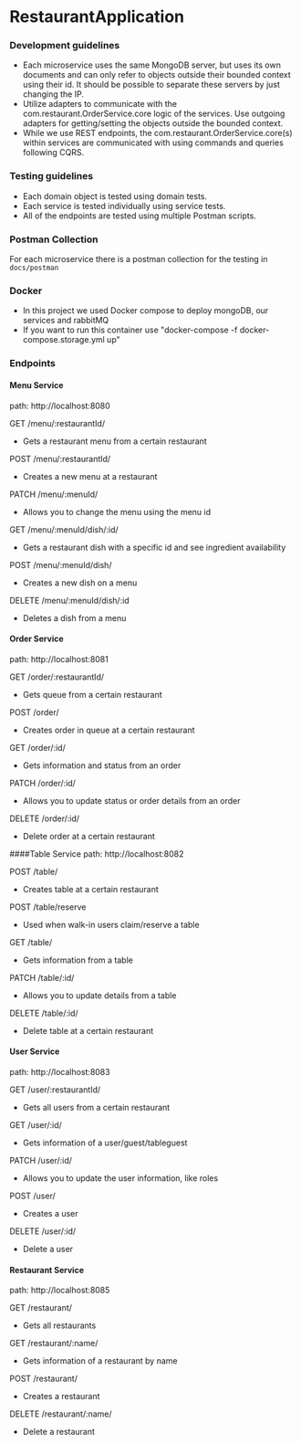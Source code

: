 # RestaurantApplication


### Development guidelines
- Each microservice uses the same MongoDB server, but uses its own documents and can only refer to objects outside their bounded context using their id. It should be possible to separate these servers by just changing the IP.
- Utilize adapters to communicate with the com.restaurant.OrderService.core logic of the services. Use outgoing adapters for getting/setting the objects outside the bounded context.
- While we use REST endpoints, the com.restaurant.OrderService.core(s) within services are communicated with using commands and queries following CQRS.


### Testing guidelines  
- Each domain object is tested using domain tests.
- Each service is tested individually using service tests.
- All of the endpoints are tested using multiple Postman scripts.

### Postman Collection  
For each microservice there is a postman collection for the testing in `docs/postman`

### Docker
- In this project we used Docker compose to deploy mongoDB, our services and rabbitMQ
- If you want to run this container use "docker-compose -f docker-compose.storage.yml up"

### Endpoints
#### Menu Service
path: http://localhost:8080 

GET /menu/:restaurantId/ 
- Gets a restaurant menu from a certain restaurant 

POST /menu/:restaurantId/ 

- Creates a new menu at a restaurant

PATCH /menu/:menuId/

- Allows you to change the menu using the menu id 

GET /menu/:menuId/dish/:id/

- Gets a restaurant dish with a specific id and see ingredient availability

POST /menu/:menuId/dish/

- Creates a new dish on a menu

DELETE /menu/:menuId/dish/:id
- Deletes a dish from a menu

#### Order Service
path: http://localhost:8081

GET /order/:restaurantId/ 

- Gets queue from a certain restaurant

POST /order/ 

- Creates order in queue at a certain restaurant

GET /order/:id/

- Gets information and status from an order

PATCH /order/:id/

- Allows you to update status or order details from an order

DELETE /order/:id/

- Delete order at a certain restaurant

####Table Service
path: http://localhost:8082

POST /table/

- Creates table at a certain restaurant

POST /table/reserve 

- Used when walk-in users claim/reserve a table

GET /table/

- Gets information from a table

PATCH /table/:id/

- Allows you to update details from a table

DELETE /table/:id/

- Delete table at a certain restaurant


#### User Service
path: http://localhost:8083 

GET /user/:restaurantId/
- Gets all users from a certain restaurant

GET /user/:id/
- Gets information of a user/guest/tableguest

PATCH /user/:id/
- Allows you to update the user information, like roles 

POST /user/
- Creates a user

DELETE /user/:id/
- Delete a user


#### Restaurant Service
path: http://localhost:8085 

GET /restaurant/
- Gets all restaurants

GET /restaurant/:name/
- Gets information of a restaurant by name

POST /restaurant/
- Creates a restaurant

DELETE /restaurant/:name/
- Delete a restaurant

